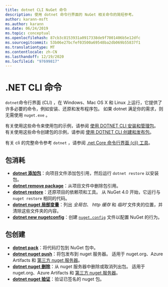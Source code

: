 ```yaml
---
title: dotnet CLI NuGet 命令
description: 使用 dotnet 命令行界面的 NuGet 相关命令的简短参考。
author: karann-msft
ms.author: karann
ms.date: 06/24/2019
ms.topic: conceptual
ms.openlocfilehash: 87cb3c8153931a0917338de9f7001406b5e12dfc
ms.sourcegitcommit: 53b06e27bcfef03500a69548ba2db069b55837f1
ms.translationtype: MT
ms.contentlocale: zh-CN
ms.lasthandoff: 12/19/2020
ms.locfileid: "97699817"
---
```

# <a name="dotnet-cli-commands"></a>.NET CLI 命令

`dotnet`命令行界面 (CLI) ，在 Windows、Mac OS X 和 Linux 上运行，它提供了许多必要的命令，例如安装、还原和发布程序包。 如果 dotnet 满足你的需求，则无需使用 `nuget.exe` 。

有关使用这些命令来使用包的示例，请参阅 [使用 DOTNET CLI 安装和管理包](../consume-packages/install-use-packages-dotnet-cli.md)。 有关使用这些命令创建包的示例，请参阅 [使用 DOTNET CLI 创建和发布包](../quickstart/create-and-publish-a-package-using-the-dotnet-cli.md)。

有关 cli 的完整命令参考 `dotnet` ，请参阅 [.net Core 命令行界面 (cli) 工具](/dotnet/core/tools/?tabs=netcore2x)。

## <a name="package-consumption"></a>包消耗

- [**dotnet 添加包**](/dotnet/core/tools/dotnet-add-package)：向项目文件添加包引用，然后运行 `dotnet restore` 以安装包。
- [**dotnet remove package**](/dotnet/core/tools/dotnet-remove-package)：从项目文件中删除包引用。
- [**dotnet restore**](/dotnet/core/tools/dotnet-restore?tabs=netcore2x)：还原项目的依赖项和工具。 从 NuGet 4.0 开始，它运行与 `nuget restore` 相同的代码。
- [**dotnet nuget 局部变量**](/dotnet/core/tools/dotnet-nuget-locals)：列出 *全局包*、 *http 缓存* 和 *临时* 文件夹的位置，并清除这些文件夹的内容。
- [**dotnet new nugetconfig**](/dotnet/core/tools/dotnet-new)：创建 [`nuget.config`](../reference/nuget-config-file.md) 文件以配置 NuGet 的行为。

## <a name="package-creation"></a>包创建

- [**dotnet pack**](/dotnet/core/tools/dotnet-pack?tabs=netcore2x)：将代码打包到 NuGet 包中。
- [**dotnet nuget push**](/dotnet/core/tools/dotnet-nuget-push)：将包发布到 nuget 服务器。 适用于 nuget.org、Azure Artifacts 和 [第三方 nuget 服务器](../hosting-packages/overview.md)。
- [**dotnet nuget 删除**](/dotnet/core/tools/dotnet-nuget-delete)：从 nuget 服务器中删除或取消列出包。 适用于 nuget.org、Azure Artifacts 和 [第三方 nuget 服务器](../hosting-packages/overview.md)。
- [**dotnet nuget 验证**](/dotnet/core/tools/dotnet-nuget-verify)：验证已签名的 nuget 包。
